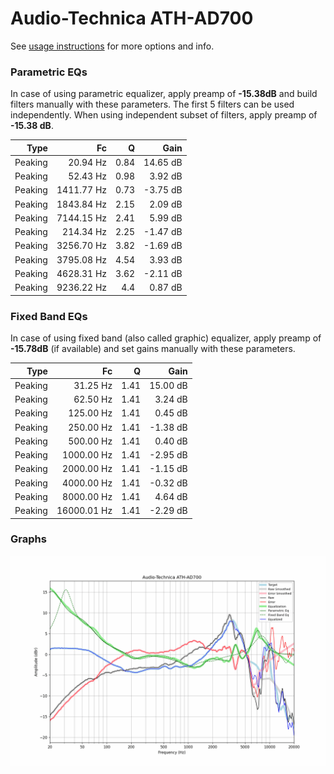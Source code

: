 # Audio-Technica ATH-AD700
See [usage instructions](https://github.com/jaakkopasanen/AutoEq#usage) for more options and info.

### Parametric EQs
In case of using parametric equalizer, apply preamp of **-15.38dB** and build filters manually
with these parameters. The first 5 filters can be used independently.
When using independent subset of filters, apply preamp of **-15.38 dB**.

| Type    | Fc         |    Q | Gain     |
|--------:|-----------:|-----:|---------:|
| Peaking | 20.94 Hz   | 0.84 | 14.65 dB |
| Peaking | 52.43 Hz   | 0.98 | 3.92 dB  |
| Peaking | 1411.77 Hz | 0.73 | -3.75 dB |
| Peaking | 1843.84 Hz | 2.15 | 2.09 dB  |
| Peaking | 7144.15 Hz | 2.41 | 5.99 dB  |
| Peaking | 214.34 Hz  | 2.25 | -1.47 dB |
| Peaking | 3256.70 Hz | 3.82 | -1.69 dB |
| Peaking | 3795.08 Hz | 4.54 | 3.93 dB  |
| Peaking | 4628.31 Hz | 3.62 | -2.11 dB |
| Peaking | 9236.22 Hz | 4.4  | 0.87 dB  |

### Fixed Band EQs
In case of using fixed band (also called graphic) equalizer, apply preamp of **-15.78dB**
(if available) and set gains manually with these parameters.

| Type    | Fc          |    Q | Gain     |
|--------:|------------:|-----:|---------:|
| Peaking | 31.25 Hz    | 1.41 | 15.00 dB |
| Peaking | 62.50 Hz    | 1.41 | 3.24 dB  |
| Peaking | 125.00 Hz   | 1.41 | 0.45 dB  |
| Peaking | 250.00 Hz   | 1.41 | -1.38 dB |
| Peaking | 500.00 Hz   | 1.41 | 0.40 dB  |
| Peaking | 1000.00 Hz  | 1.41 | -2.95 dB |
| Peaking | 2000.00 Hz  | 1.41 | -1.15 dB |
| Peaking | 4000.00 Hz  | 1.41 | -0.32 dB |
| Peaking | 8000.00 Hz  | 1.41 | 4.64 dB  |
| Peaking | 16000.01 Hz | 1.41 | -2.29 dB |

### Graphs
![](./Audio-Technica%20ATH-AD700.png)